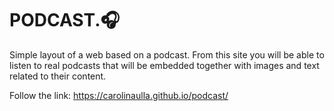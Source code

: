 # PODCAST.🎧
Simple layout of a web based on a podcast. From this site you will be able to listen to real podcasts that will be embedded together with images and text related to their content.

Follow the link: https://carolinaulla.github.io/podcast/
